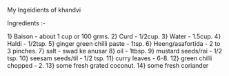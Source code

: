 My Ingeidients of khandvi

Ingredients :-

1} Baison - about 1 cup or 100 grms.
2} Curd - 1/2cup.
3} Water - 1.5cup. 
4} Haldi - 1/2tsp.
5} ginger green chilli paste - 1tsp.
6} Heeng/asafortida - 2 to 3 pinches.
7} salt - swad ke anusar 
8} oil - 1tbsp.
9} mustard seeds/rai - 1/2 tsp.
10} seesam seeds/til - 1/2 tsp.
11} curry leaves - 6-8.
12} green chilli chopped - 2.
13} some fresh grated coconut.
14} some fresh coriander
